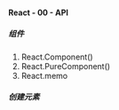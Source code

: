 #### React - 00 - API

##### 组件

1. React.Component()
2. React.PureComponent()
3. React.memo

##### 创建元素

